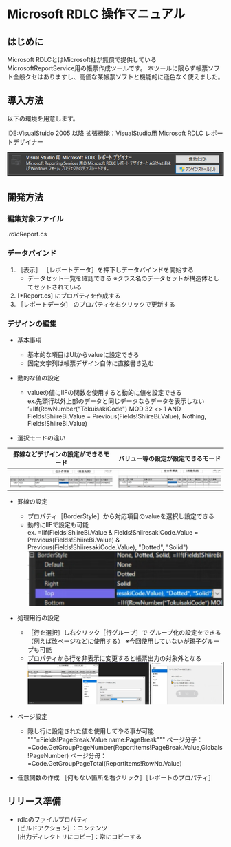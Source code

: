 # Microsoft RDLC 操作マニュアル

## はじめに
Microsoft RDLCとはMicrosoft社が無償で提供しているMicrosoftReportService用の帳票作成ツールです。
本ツールに限らず帳票ソフト全般クセはありますし、高価な某帳票ソフトと機能的に遜色なく使えました。

## 導入方法
以下の環境を用意します。

IDE:VisualStuido 2005 以降
拡張機能：VisualStudio用 Microsoft RDLC レポートデザイナー

![](./img/MicroSoftReport_2024-06-05-09-46-28.png)


## 開発方法

### 編集対象ファイル
*.rdlc*Report.cs
    
### データバインド
1. ［表示］ ［レポートデータ］を押下しデータバインドを開始する
   - データセット一覧を確認できる ※クラス名のデータセットが構造体としてセットされている
2.  [*Report.cs] にプロパティを作成する
3. ［レポートデータ］ のプロパティを右クリックで更新する
    
### デザインの編集
- 基本事項
  - 基本的な項目はUIからvalueに設定できる  
  - 固定文字列は帳票デザイン自体に直接書き込む
    
- 動的な値の設定
  - valueの値にIIFの関数を使用すると動的に値を設定できる    
    ex.先頭行以外上部のデータと同じデータならデータを表示しない
’=IIf(RowNumber("TokuisakiCode") MOD 32 <> 1 AND Fields!ShiireBi.Value = Previous(Fields!ShiireBi.Value), Nothing, Fields!ShiireBi.Value)
    
- 選択モードの違い
      
| 罫線などデザインの設定ができるモード | バリュー等の設定が設定できるモード   |
| ---- | ---- |
| ![](./img/MicroSoftReport_TD.png) | ![](./img/MicroSoftReport_2024-06-05-14-24-37.png) |
    
- 罫線の設定
  - プロパティ［BorderStyle］から対応項目のvalueを選択し設定できる
  - 動的にIIFで設定も可能  
  ex. =IIf(Fields!ShiireBi.Value & Fields!ShiiresakiCode.Value = Previous(Fields!ShiireBi.Value) & Previous(Fields!ShiiresakiCode.Value), "Dotted", "Solid")
![](./img/MicroSoftReport_2024-06-05-14-30-02.png)


- 処理用行の設定
  - ［行を選択］し右クリック［行グループ］で グループ化の設定をできる  
  （例えば改ページなどに使用する） ※今回使用していないが親子グループも可能
  - プロパティから行を非表示に変更すると帳票出力の対象外となる
![](./img/MicroSoftReport_2024-06-05-14-31-43.png)

- ページ設定  
  - 隠し行に設定された値を使用してやる事が可能  
"""=Fields!PageBreak.Value name:PageBreak"""
ページ分子：=Code.GetGroupPageNumber(ReportItems!PageBreak.Value,Globals!PageNumber)
ページ分母：=Code.GetGroupPageTotal(ReportItems!RowNo.Value)
    
- 任意関数の作成
    ［何もない箇所を右クリック］［レポートのプロパティ］ 
    
## リリース準備
- rdlcのファイルプロパティ  
[ビルドアクション] ：コンテンツ  
[出力ディレクトリにコピー]：常にコピーする  
